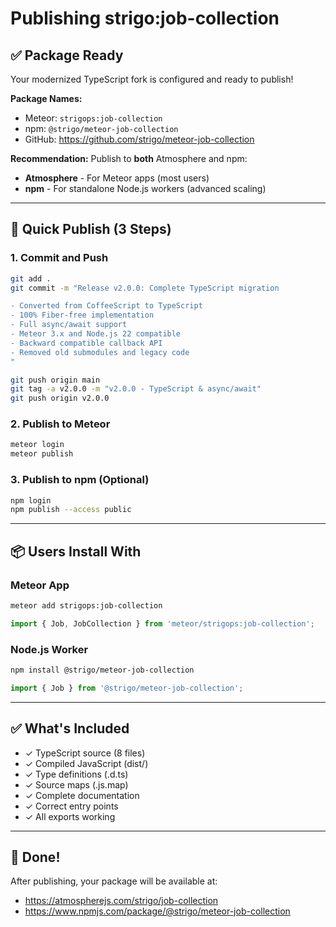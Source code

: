 # Publishing strigo:job-collection

## ✅ Package Ready

Your modernized TypeScript fork is configured and ready to publish!

**Package Names:**
- Meteor: `strigops:job-collection`
- npm: `@strigo/meteor-job-collection`
- GitHub: https://github.com/strigo/meteor-job-collection

**Recommendation:** Publish to **both** Atmosphere and npm:
- **Atmosphere** - For Meteor apps (most users)
- **npm** - For standalone Node.js workers (advanced scaling)

---

## 🚀 Quick Publish (3 Steps)

### 1. Commit and Push

```bash
git add .
git commit -m "Release v2.0.0: Complete TypeScript migration

- Converted from CoffeeScript to TypeScript
- 100% Fiber-free implementation  
- Full async/await support
- Meteor 3.x and Node.js 22 compatible
- Backward compatible callback API
- Removed old submodules and legacy code
"

git push origin main
git tag -a v2.0.0 -m "v2.0.0 - TypeScript & async/await"
git push origin v2.0.0
```

### 2. Publish to Meteor

```bash
meteor login
meteor publish
```

### 3. Publish to npm (Optional)

```bash
npm login
npm publish --access public
```

---

## 📦 Users Install With

### Meteor App
```bash
meteor add strigops:job-collection
```

```javascript
import { Job, JobCollection } from 'meteor/strigops:job-collection';
```

### Node.js Worker
```bash
npm install @strigo/meteor-job-collection
```

```javascript
import { Job } from '@strigo/meteor-job-collection';
```

---

## ✅ What's Included

- ✓ TypeScript source (8 files)
- ✓ Compiled JavaScript (dist/)
- ✓ Type definitions (.d.ts)
- ✓ Source maps (.js.map)
- ✓ Complete documentation
- ✓ Correct entry points
- ✓ All exports working

---

## 🎉 Done!

After publishing, your package will be available at:
- https://atmospherejs.com/strigo/job-collection
- https://www.npmjs.com/package/@strigo/meteor-job-collection

